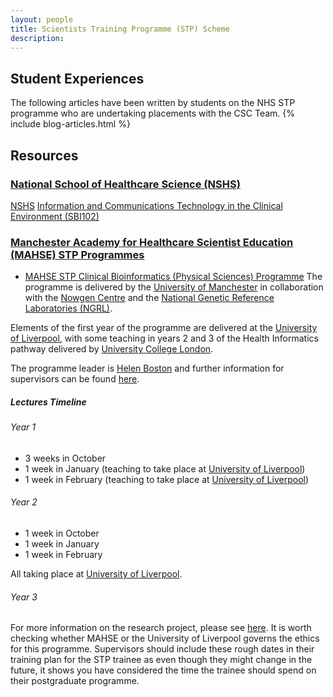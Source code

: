 ```yaml
---
layout: people
title: Scientists Training Programme (STP) Scheme
description:
---
```


## Student Experiences
The following articles have been written by students on the NHS STP programme who are undertaking placements with the CSC Team.
{% include blog-articles.html %}

## Resources
### [National School of Healthcare Science (NSHS)](http://nshcs.hee.nhs.uk/) 

[NSHS](http://nshcs.hee.nhs.uk/) [Information and Communications Technology in the Clinical Environment (SBI102)](https://curriculumlibrary.nshcs.org.uk/stp/module/SBI102/)

### [Manchester Academy for Healthcare Scientist Education (MAHSE) STP Programmes](https://mahse.co.uk/our-programmes/postgraduate/)
- [MAHSE STP Clinical Bioinformatics (Physical Sciences) Programme](https://mahse.co.uk/our-programmes/postgraduate/#clinical_bioinformatics)
The programme is delivered by the [University of Manchester](https://www.manchester.ac.uk/) in collaboration with the [Nowgen Centre](https://research.cmft.nhs.uk/facilities-services/meeting-event-facilities/contact-us) and the [National Genetic Reference Laboratories (NGRL)](http://www.ngrl.org.uk/).

Elements of the first year of the programme are delivered at the [University of Liverpool](https://www.liverpool.ac.uk/), with some teaching in years 2 and 3 of the Health Informatics pathway delivered by [University College London](https://www.ucl.ac.uk/).

The programme leader is [Helen Boston](mailto:hboston@liverpool.ac.uk) and further information for supervisors can be found [here](https://mahse.co.uk/for-supervisors/).

##### Lectures Timeline
###### Year 1
- 3 weeks in October
- 1 week in January (teaching to take place at [University of Liverpool](https://www.liverpool.ac.uk/))
- 1 week in February (teaching to take place at [University of Liverpool](https://www.liverpool.ac.uk/))

###### Year 2
- 1 week in October
- 1 week in January
- 1 week in February 

All taking place at [University of Liverpool](https://www.liverpool.ac.uk/).

###### Year 3
For more information on the research project, please see [here](https://mahse.co.uk/research-ethics-2016-17/). It is worth checking whether MAHSE or the University of Liverpool governs the ethics for this programme.
Supervisors should include these rough dates in their training plan for the STP trainee as even though they might change in the future, it shows you have considered the time the trainee should spend on their postgraduate programme.

[//]: # (Mention Sarah Peel, and Sarah Allen & Mark Education training lead Wellbeing support at Trust and KCL Accreditation done by Autumn EOI Nov 2021)
[//]: # (Speak to Fiammetta)